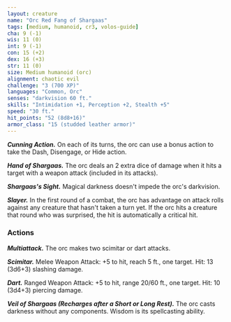 ```yaml
---
layout: creature
name: "Orc Red Fang of Shargaas"
tags: [medium, humanoid, cr3, volos-guide]
cha: 9 (-1)
wis: 11 (0)
int: 9 (-1)
con: 15 (+2)
dex: 16 (+3)
str: 11 (0)
size: Medium humanoid (orc)
alignment: chaotic evil
challenge: "3 (700 XP)"
languages: "Common, Orc"
senses: "darkvision 60 ft."
skills: "Intimidation +1, Perception +2, Stealth +5"
speed: "30 ft."
hit_points: "52 (8d8+16)"
armor_class: "15 (studded leather armor)"
---
```


***Cunning Action.*** On each of its turns, the orc can use a bonus action to take the Dash, Disengage, or Hide action.

***Hand of Shargaas.*** The orc deals an 2 extra dice of damage when it hits a target with a weapon attack (included in its attacks).

***Shargaas's Sight.*** Magical darkness doesn't impede the orc's darkvision.

***Slayer.*** In the first round of a combat, the orc has advantage on attack rolls against any creature that hasn't taken a turn yet. If the orc hits a creature that round who was surprised, the hit is automatically a critical hit.

### Actions

***Multiattack.*** The orc makes two scimitar or dart attacks.

***Scimitar.*** Melee Weapon Attack: +5 to hit, reach 5 ft., one target. Hit: 13 (3d6+3) slashing damage.

***Dart.*** Ranged Weapon Attack: +5 to hit, range 20/60 ft., one target. Hit: 10 (3d4+3) piercing damage.

***Veil of Shargaas (Recharges after a Short or Long Rest).*** The orc casts darkness without any components. Wisdom is its spellcasting ability.